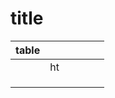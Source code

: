 # title


| table |    |   |   |   |   |
|-------|----|---|---|---|---|
|       | ht |   |   |   |   |
|       |    |   |   |   |   |
|       |    |   |   |   |   |
|       |    |   |   |   |   |

